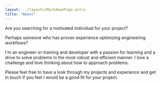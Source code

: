 ```yaml
---
layout: ../layouts/MarkdownPage.astro
title: "About"
---
```


Are you searching for a motivated individual for your project?

Perhaps someone who has proven experience optimizing engineering workflows?

I'm an engineer-in-training and developer with a passion for learning and a drive to solve problems in the most robust and efficient manner. I love a challenge and love thinking about how to approach problems.

Please feel free to have a look through my projects and experience and get in touch if you feel I would be a good fit for your project.
